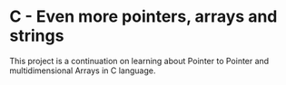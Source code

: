 # C - Even more pointers, arrays and strings
This project is a continuation on learning about Pointer to Pointer and multidimensional Arrays in C language.
